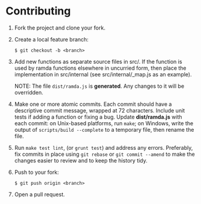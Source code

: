 # Contributing

1.  Fork the project and clone your fork.

2.  Create a local feature branch:

        $ git checkout -b <branch>

3.  Add new functions as separate source files in src/. If the function is
    used by ramda functions elsewhere in uncurried form, then place the
    implementation in src/internal (see src/internal/_map.js as an example).

    NOTE: The file `dist/ramda.js` is **generated**.  Any changes to it will
    be overridden.

4.  Make one or more atomic commits. Each commit should have a descriptive
    commit message, wrapped at 72 characters. Include unit tests if adding
    a function or fixing a bug. Update __dist/ramda.js__ with each commit:
    on Unix-based platforms, run `make`; on Windows, write the output of
    `scripts/build --complete` to a temporary file, then rename the file.

5.  Run `make test lint`, (or `grunt test`) and address any errors. Preferably,
    fix commits in place using `git rebase` or `git commit --amend` to make the 
    changes easier to review and to keep the history tidy.

6.  Push to your fork:

        $ git push origin <branch>

7.  Open a pull request.
